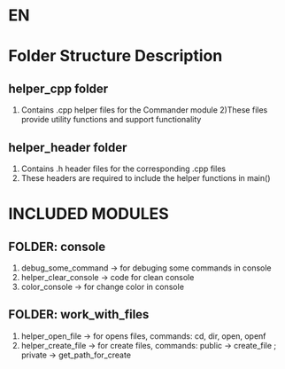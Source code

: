 # EN
# Folder Structure Description
## helper_cpp folder
1) Contains .cpp helper files for the Commander module
2)These files provide utility functions and support functionality
## helper_header folder
1) Contains .h header files for the corresponding .cpp files
2) These headers are required to include the helper functions in main()

# INCLUDED MODULES
## FOLDER: console
1) debug_some_command -> for debuging some commands in console
2) helper_clear_console -> code for clean console
3) color_console -> for change color in console
## FOLDER: work_with_files
1) helper_open_file -> for opens files, commands: cd, dir, open, openf
2) helper_create_file -> for create files, commands: public -> create_file ; private -> get_path_for_create